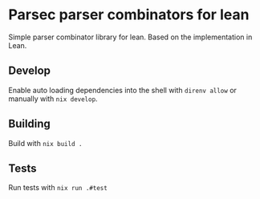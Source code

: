 # Parsec parser combinators for lean

Simple parser combinator library for lean. Based on the implementation in Lean.

## Develop

Enable auto loading dependencies into the shell with `direnv allow` or manually with `nix develop`.

## Building

Build with `nix build .`

## Tests

Run tests with `nix run .#test`

